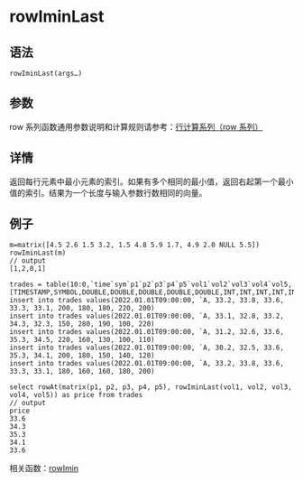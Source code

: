 # rowIminLast

## 语法

`rowIminLast(args…)`

## 参数

row 系列函数通用参数说明和计算规则请参考：[行计算系列（row
系列）](../themes/rowFunctions.html)

## 详情

返回每行元素中最小元素的索引。如果有多个相同的最小值，返回右起第一个最小值的索引。结果为一个长度与输入参数行数相同的向量。

## 例子

```
m=matrix([4.5 2.6 1.5 3.2, 1.5 4.8 5.9 1.7, 4.9 2.0 NULL 5.5])
rowIminLast(m)
// output
[1,2,0,1]

trades = table(10:0,`time`sym`p1`p2`p3`p4`p5`vol1`vol2`vol3`vol4`vol5,[TIMESTAMP,SYMBOL,DOUBLE,DOUBLE,DOUBLE,DOUBLE,DOUBLE,INT,INT,INT,INT,INT])
insert into trades values(2022.01.01T09:00:00, `A, 33.2, 33.8, 33.6, 33.3, 33.1, 200, 180, 180, 220, 200)
insert into trades values(2022.01.01T09:00:00, `A, 33.1, 32.8, 33.2, 34.3, 32.3, 150, 280, 190, 100, 220)
insert into trades values(2022.01.01T09:00:00, `A, 31.2, 32.6, 33.6, 35.3, 34.5, 220, 160, 130, 100, 110)
insert into trades values(2022.01.01T09:00:00, `A, 30.2, 32.5, 33.6, 35.3, 34.1, 200, 180, 150, 140, 120)
insert into trades values(2022.01.01T09:00:00, `A, 33.2, 33.8, 33.6, 33.3, 33.1, 180, 160, 160, 180, 200)

select rowAt(matrix(p1, p2, p3, p4, p5), rowIminLast(vol1, vol2, vol3, vol4, vol5)) as price from trades
// output
price
33.6
34.3
35.3
34.1
33.6

```

相关函数：[rowImin](rowImin.html)

